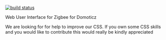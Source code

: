 [![build status](https://github.com/pipiche38/Domoticz-Zigate-UI/workflows/Build/badge.svg)](https://github.com/pipiche38/Domoticz-Zigate-UI/actions)


Web User Interface for Zigbee for Domoticz


We are looking for for help to improve our CSS. If you own some CSS skills and you would like to contribute this would really be kindly appreciated


